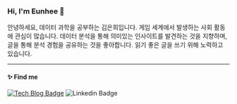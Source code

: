 ### Hi, I'm Eunhee 👋

안녕하세요, 데이터 과학을 공부하는 김은희입니다. 게임 세계에서 발생하는 사회 활동에 관심이 많습니다. 데이터 분석을 통해 의미있는 인사이트를 발견하는 것을 지향하며, 글을 통해 분석 경험을 공유하는 것을 좋아합니다. 읽기 좋은 글을 쓰기 위해 노력하고 있습니다. 

------

#### ✨ Find me
[![Tech Blog Badge](http://img.shields.io/badge/-Tech%20blog-black?style=flat-square&logo=github&link=https://euneestella.github.io/)](https://euneestella.github.io/) 
![Linkedin Badge](https://img.shields.io/badge/-LinkedIn-blue?style=flat-square&logo=Linkedin&logoColor=white&link=https://www.linkedin.com/in/eunhee-kim-555627174/)

